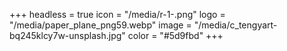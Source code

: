 +++
headless = true
icon = "/media/r-1-.png"
logo = "/media/paper_plane_png59.webp"
image = "/media/c_tengyart-bq245klcy7w-unsplash.jpg"
color = "#5d9fbd"
+++
